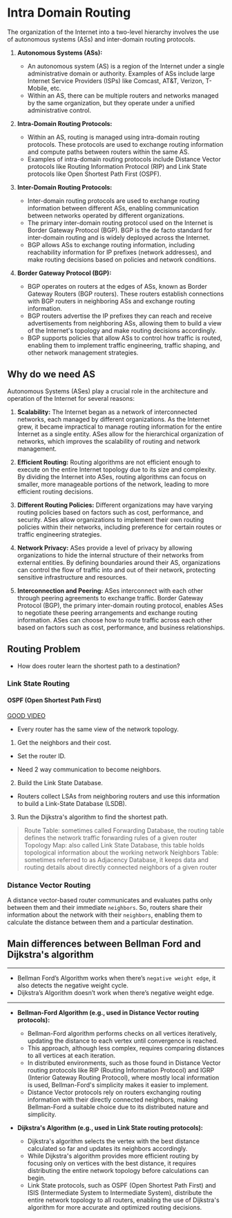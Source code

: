 # Intra Domain Routing

The organization of the Internet into a two-level hierarchy involves the use of autonomous systems (ASs) and inter-domain routing protocols.

1. **Autonomous Systems (ASs):**
   - An autonomous system (AS) is a region of the Internet under a single administrative domain or authority. Examples of ASs include large Internet Service Providers (ISPs) like Comcast, AT&T, Verizon, T-Mobile, etc.
   - Within an AS, there can be multiple routers and networks managed by the same organization, but they operate under a unified administrative control.

2. **Intra-Domain Routing Protocols:**
   - Within an AS, routing is managed using intra-domain routing protocols. These protocols are used to exchange routing information and compute paths between routers within the same AS.
   - Examples of intra-domain routing protocols include Distance Vector protocols like Routing Information Protocol (RIP) and Link State protocols like Open Shortest Path First (OSPF).

3. **Inter-Domain Routing Protocols:**
   - Inter-domain routing protocols are used to exchange routing information between different ASs, enabling communication between networks operated by different organizations.
   - The primary inter-domain routing protocol used on the Internet is Border Gateway Protocol (BGP). BGP is the de facto standard for inter-domain routing and is widely deployed across the Internet.
   - BGP allows ASs to exchange routing information, including reachability information for IP prefixes (network addresses), and make routing decisions based on policies and network conditions.

4. **Border Gateway Protocol (BGP):**
   - BGP operates on routers at the edges of ASs, known as Border Gateway Routers (BGP routers). These routers establish connections with BGP routers in neighboring ASs and exchange routing information.
   - BGP routers advertise the IP prefixes they can reach and receive advertisements from neighboring ASs, allowing them to build a view of the Internet's topology and make routing decisions accordingly.
   - BGP supports policies that allow ASs to control how traffic is routed, enabling them to implement traffic engineering, traffic shaping, and other network management strategies.

## Why do we need AS

Autonomous Systems (ASes) play a crucial role in the architecture and operation of the Internet for several reasons:

1. **Scalability:** The Internet began as a network of interconnected networks, each managed by different organizations. As the Internet grew, it became impractical to manage routing information for the entire Internet as a single entity. ASes allow for the hierarchical organization of networks, which improves the scalability of routing and network management.

2. **Efficient Routing:** Routing algorithms are not efficient enough to execute on the entire Internet topology due to its size and complexity. By dividing the Internet into ASes, routing algorithms can focus on smaller, more manageable portions of the network, leading to more efficient routing decisions.

3. **Different Routing Policies:** Different organizations may have varying routing policies based on factors such as cost, performance, and security. ASes allow organizations to implement their own routing policies within their networks, including preference for certain routes or traffic engineering strategies.

4. **Network Privacy:** ASes provide a level of privacy by allowing organizations to hide the internal structure of their networks from external entities. By defining boundaries around their AS, organizations can control the flow of traffic into and out of their network, protecting sensitive infrastructure and resources.

5. **Interconnection and Peering:** ASes interconnect with each other through peering agreements to exchange traffic. Border Gateway Protocol (BGP), the primary inter-domain routing protocol, enables ASes to negotiate these peering arrangements and exchange routing information. ASes can choose how to route traffic across each other based on factors such as cost, performance, and business relationships.

## Routing Problem

- How does router learn the shortest path to a destination?

### Link State Routing

#### OSPF (Open Shortest Path First)

[GOOD VIDEO](https://www.youtube.com/watch?v=kfvJ8QVJscc)

- Every router has the same view of the network topology.

1. Get the neighbors and their cost.

- Set the router ID.

- Need 2 way communication to become neighbors.

2. Build the Link State Database.

- Routers collect LSAs from neighboring routers and use this information to build a Link-State Database (LSDB).

3. Run the Dijkstra's algorithm to find the shortest path.

> Route Table: sometimes called Forwarding Database, the routing table defines the network traffic forwarding rules of a given router
> Topology Map: also called Link State Database, this table holds topological information about the working network
> Neighbors Table: sometimes referred to as Adjacency Database, it keeps data and routing details about directly connected neighbors of a given router

### Distance Vector Routing

A distance vector-based router communicates and evaluates paths only between them and their immediate `neighbors`. So, routers share their information about the network with their `neighbors`, enabling them to calculate the distance between them and a particular destination.




## Main differences between Bellman Ford and Dijkstra's algorithm

----
- Bellman Ford’s Algorithm works when there’s `negative weight edge`, it also detects the negative weight cycle. 
- Dijkstra’s Algorithm doesn’t work when there’s negative weight edge.

---

- **Bellman-Ford Algorithm (e.g., used in Distance Vector routing protocols):**
  - Bellman-Ford algorithm performs checks on all vertices iteratively, updating the distance to each vertex until convergence is reached.
  - This approach, although less complex, requires comparing distances to all vertices at each iteration.
  - In distributed environments, such as those found in Distance Vector routing protocols like RIP (Routing Information Protocol) and IGRP (Interior Gateway Routing Protocol), where mostly local information is used, Bellman-Ford's simplicity makes it easier to implement.
  - Distance Vector protocols rely on routers exchanging routing information with their directly connected neighbors, making Bellman-Ford a suitable choice due to its distributed nature and simplicity.

- **Dijkstra's Algorithm (e.g., used in Link State routing protocols):**
  - Dijkstra's algorithm selects the vertex with the best distance calculated so far and updates its neighbors accordingly.
  - While Dijkstra's algorithm provides more efficient routing by focusing only on vertices with the best distance, it requires distributing the entire network topology before calculations can begin.
  - Link State protocols, such as OSPF (Open Shortest Path First) and ISIS (Intermediate System to Intermediate System), distribute the entire network topology to all routers, enabling the use of Dijkstra's algorithm for more accurate and optimized routing decisions.

